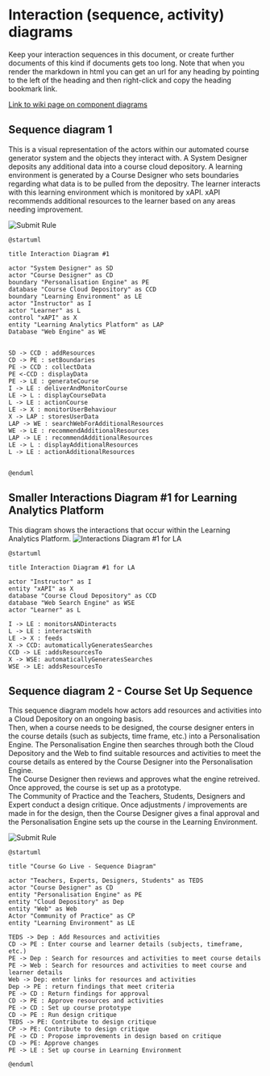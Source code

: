 # Interaction (sequence, activity) diagrams

Keep your interaction sequences in this document, or create further documents of this kind if documents gets too long. Note that when you render the markdown in html you can get an url for any heading by pointing to the left of the heading and then right-click and copy the heading bookmark link. 

[Link to wiki page on component diagrams](https://github.sydney.edu.au/crli/EDPC5022-2019/wiki/Sequence-Activity-Interaction-diagrams) 



## Sequence diagram  1

This is a visual representation of the actors within our automated course generator system and the objects they interact with. A System Designer deposits any additional data into a course cloud depository. A learning environment is generated by a Course Designer who sets boundaries regarding what data is to be pulled from the depositry. The learner interacts with this learning environment which is monitored by xAPI. xAPI recommends additional resources to the learner based on any areas needing improvement. 

![Submit Rule](https://www.plantuml.com/plantuml/img/ZLDDQ-Cm4BthLuZikOTUbxBKZLqmk60sBCbrOisw0baget5O__iTIN7Ib1nwC-zhvetjvyX0F4zEARRiKBUUaM1W6xokBOm4a_xng9KIB93Ux9R8EEaQenqzqaP3rBjwPRTXfeYtxBPMnp1x0xJeJOyKWmTd8-GHZH-jnwph6sM0uGWIi0PjNPYDn7s4Q6N0KW9l4Zi4yjQF4dMo5Fo4dhEiQzQjMX-PvlISYNR5i_MyPQU6u9c2qvj_LTzcxA0ao_Bd8PNilh0TP5q7_3VGLDnLh-hBydiyVYwsRvHIkre__4ghwvyQZFcDKHeE6DKs4tqZU4H-ARsi409T74Dm3WTE8nB-z51WO-E7WsM5HTwbd16b5J2M8whsGXXqzeHKUVCMV3heMT4LxpMnu3ctkxZBLt5ZEGWybQW_4Ua5t-5aHQ0EsLNrgPMG61DTyWGKRbyA0mtlSgxNG9KnDkM3kzvcV-r4E8H9tgsvfpjdVaFujUXTqPV6zpHAFSi8-M_-0m00)

```
@startuml

title Interaction Diagram #1 

actor "System Designer" as SD
actor "Course Designer" as CD
boundary "Personalisation Engine" as PE
database "Course Cloud Depository" as CCD
boundary "Learning Environment" as LE
actor "Instructor" as I
actor "Learner" as L
control "xAPI" as X
entity "Learning Analytics Platform" as LAP
Database "Web Engine" as WE


SD -> CCD : addResources
CD -> PE : setBoundaries
PE -> CCD : collectData
PE <-CCD : displayData
PE -> LE : generateCourse
I -> LE : deliverAndMonitorCourse
LE -> L : displayCourseData
L -> LE : actionCourse
LE -> X : monitorUserBehaviour
X -> LAP : storesUserData
LAP -> WE : searchWebForAdditionalResources
WE -> LE : recommendAdditionalResources
LAP -> LE : recommendAdditionalResources
LE -> L : displayAdditionalResources
L -> LE : actionAdditionalResources


@enduml
```

## Smaller Interactions Diagram #1 for Learning Analytics Platform

This diagram shows the interactions that occur within the Learning Analytics Platform. 
![Interactions Diagram #1 for LA](https://www.plantuml.com/plantuml/img/XL6nQiD03Dtr5SAPEtJDK69iKmocbAHWhufFIGxiktAIeVxxodOJIfTEftllwJq97KGfwJGE0EfrOAo3Sg9UVGnOUhec6d7tZ9UOiCaHm2Whipg8fccfCoJ16ZXO_upPL_vUhr27u4ZfJCAO5N5AzXP3d1oM_1d5M-ky2ekY_ALi-OmdfjJVi0fN7tZLjAVgdjmO6NYBRG1gV7h1fi8zZZ4iffA_bVvd2O7cGJ-mrkiD33AYC_p2x0IwvMkJx94cZIEfxsaOvbUsA5AMRIGMCCtTafoJ8ukjrhDynCt39ltNmpIRXod_U00SE3YxnpS0)

```
@startuml

title Interaction Diagram #1 for LA 

actor "Instructor" as I
entity "xAPI" as X 
database "Course Cloud Depository" as CCD
database "Web Search Engine" as WSE
actor "Learner" as L

I -> LE : monitorsANDinteracts
L -> LE : interactsWith
LE -> X : feeds
X -> CCD: automaticallyGeneratesSearches
CCD -> LE :addsResourcesTo
X -> WSE: automaticallyGeneratesSearches
WSE -> LE: addsResourcesTo
```

## Sequence diagram  2 - Course Set Up Sequence
This sequence diagram models how actors add resources and activities into a Cloud Depository on an ongoing basis.  
Then, when a course needs to be designed, the course designer enters in the course details (such as subjects, time frame, etc.) into a Personalisation Engine. 
The Personalisation Engine then searches through both the Cloud Depository and the Web to find suitable resources and activities to meet the course details as entered by the Course Designer into the Personalisation Engine.  
The Course Designer then reviews and approves what the engine retreived.  
Once approved, the course is set up as a prototype.  
The Community of Practice and the Teachers, Students, Designers and Expert conduct a design critique.  Once adjustments / improvements are made in for the design, then the Course Designer gives a final approval and the Personalisation Engine sets up the course in the Learning Environment.

![Submit Rule](https://www.plantuml.com/plantuml/img/dLJ1Zfj03BtFLrYSMcct7v13jH6WNd90oqezJy19l0KFdV54pT_NCm54szsgwYd4VdxFxydm5CHwYUDWZ90C24NfeWy8NnmSw8hm22r-ZyWTGaNsxErO66CxSHwA5xJT1NruWFh7X5xqeS90PywrLcAFBA406-2bhjfbR5POeBbVLaQn93Se6frsR0SALiWnr7mcnengwXLL3YxsoZ6vGCfwottzkmA-uZ7NzDVi5-5nZ9owxWIDrtMeknENpJftGEkP-AowL_AEHsrapA4s9jc0nyz927Qmxtjung1sEWnWkOT4UIKX3AQi4h2f5LUpe8VkRZl1XgIXfHx5qX3WGuZ7L-nIW48ZdZHbV02KxjD7emohOAjptGLEQiQ_emlYO4IKHMwMc6aqZF-ZUMDhayZkg-q0iyM1-5luAwz9HfPSF4hq32VYNWDNpOkLMTMJyf6TrzOiTvhqh-WaOwV9kwiTjcdlSmtVNs73sQfMd1QJEYTERXDkwPuZg-DqgdahqfTXFOEcta7fM3mTes3Ax7TasVmRRhDJuvqUDGADsKUwlm2qBd6q0NjmMurgqLYiTnVBvzNfeVx3gTAzTUV6F27t-ZNu2G00)

```
@startuml

title "Course Go Live - Sequence Diagram"

actor "Teachers, Experts, Designers, Students" as TEDS
actor "Course Designer" as CD
entity "Personalisation Engine" as PE
entity "Cloud Depository" as Dep
entity "Web" as Web
Actor "Community of Practice" as CP
entity "Learning Environment" as LE

TEDS -> Dep : Add Resources and activities
CD -> PE : Enter course and learner details (subjects, timeframe, etc.)
PE -> Dep : Search for resources and activities to meet course details
PE -> Web : Search for resources and activities to meet course and learner details
Web -> Dep: enter links for resources and activities
Dep -> PE : return findings that meet criteria
PE -> CD : Return findings for approval
CD -> PE : Approve resources and activities
PE -> CD : Set up course prototype
CD -> PE : Run design critique
TEDS -> PE: Contribute to design critique
CP -> PE: Contribute to design critique
PE -> CD : Propose improvements in design based on critique
CD -> PE: Approve changes
PE -> LE : Set up course in Learning Environment

@enduml
```






